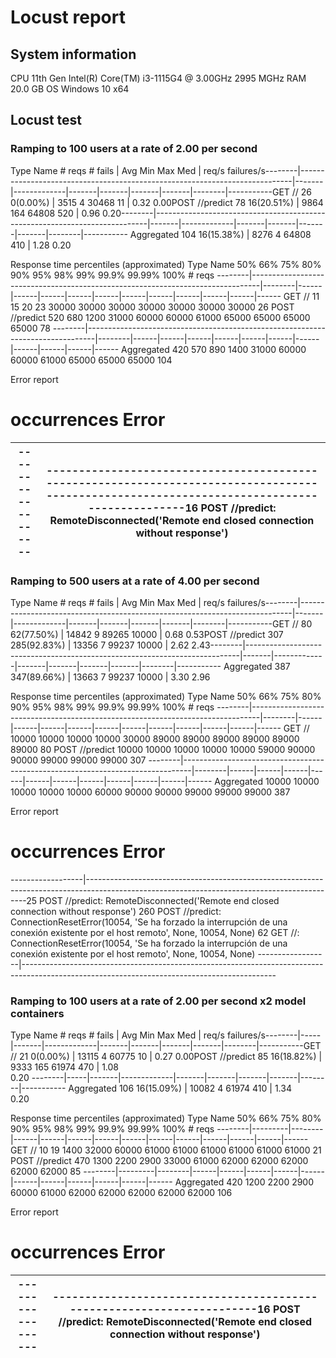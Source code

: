 # Locust report

## System information
CPU 11th Gen Intel(R) Core(TM) i3-1115G4 @ 3.00GHz   2995 MGHz
RAM 20.0 GB
OS Windows 10 x64

## Locust test
### Ramping to 100 users at a rate of 2.00 per second
Type     Name                                                                          # reqs      # fails |    Avg     Min     Max    Med |   req/s  failures/s--------|----------------------------------------------------------------------------|-------|-------------|-------|-------|-------|-------|--------|-----------GET      //                                                                                26     0(0.00%) |   3515       4   30468     11 |    0.32        0.00POST     //predict                                                                         78   16(20.51%) |   9864     164   64808    520 |    0.96        0.20--------|----------------------------------------------------------------------------|-------|-------------|-------|-------|-------|-------|--------|-----------         Aggregated                                                                       104   16(15.38%) |   8276       4   64808    410 |    1.28        0.20

Response time percentiles (approximated)
Type     Name                                                                                  50%    66%    75%    80%    90%    95%    98%    99%  99.9% 99.99%   100% # reqs
--------|--------------------------------------------------------------------------------|--------|------|------|------|------|------|------|------|------|------|------|------
GET      //                                                                                     11     15     20     23  30000  30000  30000  30000  30000  30000  30000     26
POST     //predict                                                                             520    680   1200  31000  60000  60000  61000  65000  65000  65000  65000     78
--------|--------------------------------------------------------------------------------|--------|------|------|------|------|------|------|------|------|------|------|------
         Aggregated                                                                            420    570    890   1400  31000  60000  60000  61000  65000  65000  65000    104

Error report
# occurrences      Error
------------------|---------------------------------------------------------------------------------------------------------------------------------------------16                 POST //predict: RemoteDisconnected('Remote end closed connection without response')
------------------|---------------------------------------------------------------------------------------------------------------------------------------------

### Ramping to 500 users at a rate of 4.00 per second
Type     Name                                                                          # reqs      # fails |    Avg     Min     Max    Med |   req/s  failures/s--------|----------------------------------------------------------------------------|-------|-------------|-------|-------|-------|-------|--------|-----------GET      //                                                                                80   62(77.50%) |  14842       9   89265  10000 |    0.68        0.53POST     //predict                                                                        307  285(92.83%) |  13356       7   99237  10000 |    2.62        2.43--------|----------------------------------------------------------------------------|-------|-------------|-------|-------|-------|-------|--------|-----------         Aggregated                                                                       387  347(89.66%) |  13663       7   99237  10000 |    3.30        2.96

Response time percentiles (approximated)
Type     Name                                                                                  50%    66%    75%    80%    90%    95%    98%    99%  99.9% 99.99%   100% # reqs
--------|--------------------------------------------------------------------------------|--------|------|------|------|------|------|------|------|------|------|------|------
GET      //                                                                                  10000  10000  10000  10000  30000  89000  89000  89000  89000  89000  89000     80
POST     //predict                                                                           10000  10000  10000  10000  10000  59000  90000  90000  99000  99000  99000    307
--------|--------------------------------------------------------------------------------|--------|------|------|------|------|------|------|------|------|------|------|------
         Aggregated                                                                          10000  10000  10000  10000  10000  60000  90000  90000  99000  99000  99000    387

Error report
# occurrences      Error
------------------|---------------------------------------------------------------------------------------------------------------------------------------------25                 POST //predict: RemoteDisconnected('Remote end closed connection without response')
260                POST //predict: ConnectionResetError(10054, 'Se ha forzado la interrupción de una conexión existente por el host remoto', None, 10054, None) 
62                 GET //: ConnectionResetError(10054, 'Se ha forzado la interrupción de una conexión existente por el host remoto', None, 10054, None)
------------------|---------------------------------------------------------------------------------------------------------------------------------------------

### Ramping to 100 users at a rate of 2.00 per second x2 model containers

Type     Name   # reqs      # fails |    Avg     Min     Max    Med |   req/s  failures/s--------|-----|-------|-------------|-------|-------|-------|-------|--------|-----------GET      //         21     0(0.00%) |  13115       4   60775     10 |    0.27        0.00POST     //predict      85   16(18.82%) |   9333     165   61974    470 |    1.08        
0.20
--------|-----|-------|-------------|-------|-------|-------|-------|--------|-----------         Aggregated     106   16(15.09%) |  10082       4   61974    410 |    1.34       
 0.20


Response time percentiles (approximated)
Type     Name           50%    66%    75%    80%    90%    95%    98%    99%  99.9% 99.99%   100% # reqs
--------|---------|--------|------|------|------|------|------|------|------|------|------|------|------
GET      //              10     19   1400  32000  60000  61000  61000  61000  61000  61000  61000     21
POST     //predict      470   1300   2200   2900  33000  61000  62000  62000  62000  62000  62000     85
--------|---------|--------|------|------|------|------|------|------|------|------|------|------|------
         Aggregated      420   1200   2200   2900  60000  61000  62000  62000  62000  62000  62000    106

Error report
# occurrences      Error

------------------|----------------------------------------------------------------------16                 POST //predict: RemoteDisconnected('Remote end closed connection without response')
------------------|----------------------------------------------------------------------
